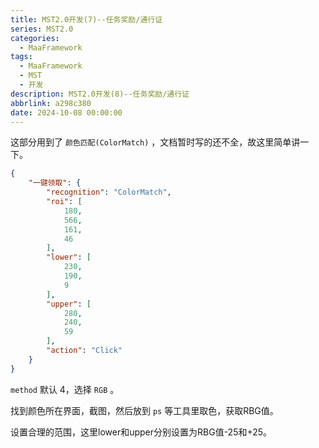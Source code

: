 ```yaml
---
title: MST2.0开发(7)--任务奖励/通行证
series: MST2.0
categories:
  - MaaFramework
tags:
  - MaaFramework
  - MST
  - 开发
description: MST2.0开发(8)--任务奖励/通行证
abbrlink: a298c380
date: 2024-10-08 00:00:00
---
```


这部分用到了 `颜色匹配(ColorMatch)` ，文档暂时写的还不全，故这里简单讲一下。

```json
{
    "一键领取": {
        "recognition": "ColorMatch",
        "roi": [
            180,
            566,
            161,
            46
        ],
        "lower": [
            230,
            190,
            9
        ],
        "upper": [
            280,
            240,
            59
        ],
        "action": "Click"
    }
}
```

`method` 默认 4，选择 `RGB` 。

找到颜色所在界面，截图，然后放到 `ps` 等工具里取色，获取RBG值。

设置合理的范围，这里lower和upper分别设置为RBG值-25和+25。
